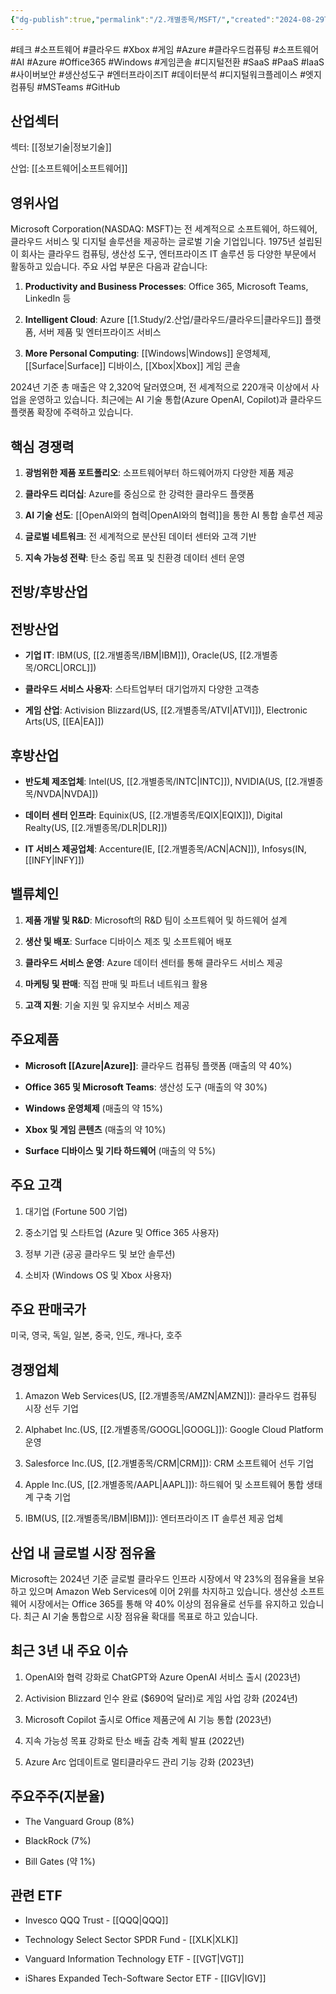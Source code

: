 ```yaml
---
{"dg-publish":true,"permalink":"/2.개별종목/MSFT/","created":"2024-08-29T21:48:00.853+09:00","updated":"2025-07-29T21:37:04.946+09:00"}
---
```


#테크 #소프트웨어 #클라우드 #Xbox #게임 #Azure
#클라우드컴퓨팅 #소프트웨어 #AI #Azure #Office365 #Windows #게임콘솔 #디지털전환 #SaaS #PaaS #IaaS #사이버보안 #생산성도구 #엔터프라이즈IT #데이터분석 #디지털워크플레이스 #엣지컴퓨팅 #MSTeams #GitHub

## 산업섹터

섹터: [[정보기술\|정보기술]]

산업: [[소프트웨어\|소프트웨어]]

## 영위사업

Microsoft Corporation(NASDAQ: MSFT)는 전 세계적으로 소프트웨어, 하드웨어, 클라우드 서비스 및 디지털 솔루션을 제공하는 글로벌 기술 기업입니다. 1975년 설립된 이 회사는 클라우드 컴퓨팅, 생산성 도구, 엔터프라이즈 IT 솔루션 등 다양한 부문에서 활동하고 있습니다. 주요 사업 부문은 다음과 같습니다:

1. **Productivity and Business Processes**: Office 365, Microsoft Teams, LinkedIn 등
    
2. **Intelligent Cloud**: Azure [[1.Study/2.산업/클라우드/클라우드\|클라우드]] 플랫폼, 서버 제품 및 엔터프라이즈 서비스
    
3. **More Personal Computing**: [[Windows\|Windows]] 운영체제, [[Surface\|Surface]] 디바이스, [[Xbox\|Xbox]] 게임 콘솔
    

2024년 기준 총 매출은 약 2,320억 달러였으며, 전 세계적으로 220개국 이상에서 사업을 운영하고 있습니다. 최근에는 AI 기술 통합(Azure OpenAI, Copilot)과 클라우드 플랫폼 확장에 주력하고 있습니다.

## 핵심 경쟁력

1. **광범위한 제품 포트폴리오**: 소프트웨어부터 하드웨어까지 다양한 제품 제공
    
2. **클라우드 리더십**: Azure를 중심으로 한 강력한 클라우드 플랫폼
    
3. **AI 기술 선도**: [[OpenAI와의 협력\|OpenAI와의 협력]]을 통한 AI 통합 솔루션 제공
    
4. **글로벌 네트워크**: 전 세계적으로 분산된 데이터 센터와 고객 기반
    
5. **지속 가능성 전략**: 탄소 중립 목표 및 친환경 데이터 센터 운영
    

## 전방/후방산업

## 전방산업

- **기업 IT**: IBM(US, [[2.개별종목/IBM\|IBM]]), Oracle(US, [[2.개별종목/ORCL\|ORCL]])
    
- **클라우드 서비스 사용자**: 스타트업부터 대기업까지 다양한 고객층
    
- **게임 산업**: Activision Blizzard(US, [[2.개별종목/ATVI\|ATVI]]), Electronic Arts(US, [[EA\|EA]])
    

## 후방산업

- **반도체 제조업체**: Intel(US, [[2.개별종목/INTC\|INTC]]), NVIDIA(US, [[2.개별종목/NVDA\|NVDA]])
    
- **데이터 센터 인프라**: Equinix(US, [[2.개별종목/EQIX\|EQIX]]), Digital Realty(US, [[2.개별종목/DLR\|DLR]])
    
- **IT 서비스 제공업체**: Accenture(IE, [[2.개별종목/ACN\|ACN]]), Infosys(IN, [[INFY\|INFY]])
    

## 밸류체인

1. **제품 개발 및 R&D**: Microsoft의 R&D 팀이 소프트웨어 및 하드웨어 설계
    
2. **생산 및 배포**: Surface 디바이스 제조 및 소프트웨어 배포
    
3. **클라우드 서비스 운영**: Azure 데이터 센터를 통해 클라우드 서비스 제공
    
4. **마케팅 및 판매**: 직접 판매 및 파트너 네트워크 활용
    
5. **고객 지원**: 기술 지원 및 유지보수 서비스 제공
    

## 주요제품

- **Microsoft [[Azure\|Azure]]**: 클라우드 컴퓨팅 플랫폼 (매출의 약 40%)
    
- **Office 365 및 Microsoft Teams**: 생산성 도구 (매출의 약 30%)
    
- **Windows 운영체제** (매출의 약 15%)
    
- **Xbox 및 게임 콘텐츠** (매출의 약 10%)
    
- **Surface 디바이스 및 기타 하드웨어** (매출의 약 5%)
    

## 주요 고객

1. 대기업 (Fortune 500 기업)
    
2. 중소기업 및 스타트업 (Azure 및 Office 365 사용자)
    
3. 정부 기관 (공공 클라우드 및 보안 솔루션)
    
4. 소비자 (Windows OS 및 Xbox 사용자)
    

## 주요 판매국가

미국, 영국, 독일, 일본, 중국, 인도, 캐나다, 호주

## 경쟁업체

1. Amazon Web Services(US, [[2.개별종목/AMZN\|AMZN]]): 클라우드 컴퓨팅 시장 선두 기업
    
2. Alphabet Inc.(US, [[2.개별종목/GOOGL\|GOOGL]]): Google Cloud Platform 운영
    
3. Salesforce Inc.(US, [[2.개별종목/CRM\|CRM]]): CRM 소프트웨어 선두 기업
    
4. Apple Inc.(US, [[2.개별종목/AAPL\|AAPL]]): 하드웨어 및 소프트웨어 통합 생태계 구축 기업
    
5. IBM(US, [[2.개별종목/IBM\|IBM]]): 엔터프라이즈 IT 솔루션 제공 업체
    

## 산업 내 글로벌 시장 점유율

Microsoft는 2024년 기준 글로벌 클라우드 인프라 시장에서 약 23%의 점유율을 보유하고 있으며 Amazon Web Services에 이어 2위를 차지하고 있습니다. 생산성 소프트웨어 시장에서는 Office 365를 통해 약 40% 이상의 점유율로 선두를 유지하고 있습니다. 최근 AI 기술 통합으로 시장 점유율 확대를 목표로 하고 있습니다.

## 최근 3년 내 주요 이슈

1. OpenAI와 협력 강화로 ChatGPT와 Azure OpenAI 서비스 출시 (2023년)
    
2. Activision Blizzard 인수 완료 ($690억 달러)로 게임 사업 강화 (2024년)
    
3. Microsoft Copilot 출시로 Office 제품군에 AI 기능 통합 (2023년)
    
4. 지속 가능성 목표 강화로 탄소 배출 감축 계획 발표 (2022년)
    
5. Azure Arc 업데이트로 멀티클라우드 관리 기능 강화 (2023년)
    

## 주요주주(지분율)

- The Vanguard Group (8%)
    
- BlackRock (7%)
    
- Bill Gates (약 1%)
    

## 관련 ETF

- Invesco QQQ Trust - [[QQQ\|QQQ]]
    
- Technology Select Sector SPDR Fund - [[XLK\|XLK]]
    
- Vanguard Information Technology ETF - [[VGT\|VGT]]
    
- iShares Expanded Tech-Software Sector ETF - [[IGV\|IGV]]